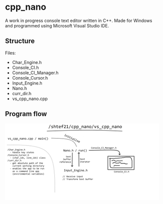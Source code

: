 # cpp_nano
A work in progress console text editor written in C++. Made for Windows and programmed using Microsoft Visual Studio IDE.

## Structure

Files:
* Char_Engine.h
* Console_CI.h
* Console_CI_Manager.h
* Console_Cursor.h
* Input_Engine.h
* Nano.h
* curr_dir.h
* vs_cpp_nano.cpp

## Program flow

![Image of the structure](/img.png)
